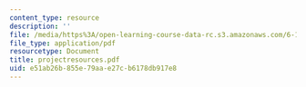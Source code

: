 ```yaml
---
content_type: resource
description: ''
file: /media/https%3A/open-learning-course-data-rc.s3.amazonaws.com/6-111-introductory-digital-systems-laboratory-spring-2006/e51ab26b855e79aae27cb6178db917e8_projectresources.pdf
file_type: application/pdf
resourcetype: Document
title: projectresources.pdf
uid: e51ab26b-855e-79aa-e27c-b6178db917e8
---
```

